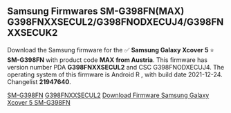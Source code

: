 <h2>Samsung Firmwares SM-G398FN(MAX) G398FNXXSECUL2/G398FNODXECUJ4/G398FNXXSECUK2</h2>
Download the Samsung firmware for the ✅ <strong>Samsung Galaxy Xcover 5 </strong> ⭐ <strong>SM-G398FN</strong> with product code <strong>MAX</strong> <strong> from Austria</strong>. This firmware has version number PDA <strong>G398FNXXSECUL2</strong> and CSC G398FNODXECUJ4. The operating system of this firmware is Android R , with build date 2021-12-24. Changelist <strong>21947640</strong>.

[SM-G398FN](https://samfirm.shop/samsung/model/SM-G398FN)
[G398FNXXSECUL2](https://samfirm.shop/samsung/pda/G398FNXXSECUL2)
[Download Firmware Samsung Galaxy Xcover 5 SM-G398FN](https://samfirm.shop/samsung/firmware/484981)
